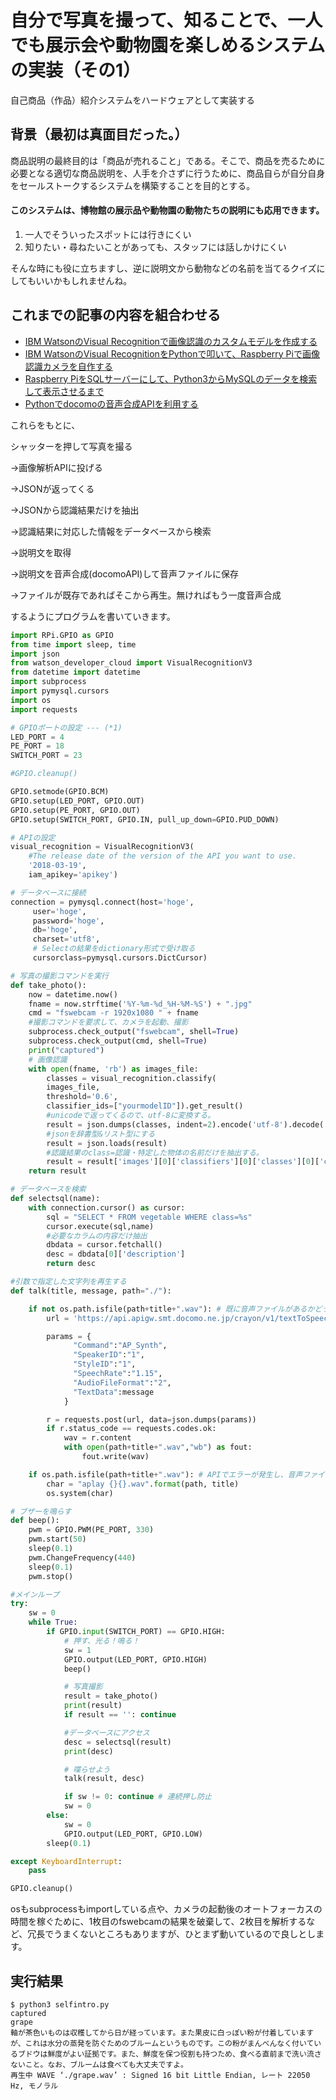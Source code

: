 # 自分で写真を撮って、知ることで、一人でも展示会や動物園を楽しめるシステムの実装（その1）

自己商品（作品）紹介システムをハードウェアとして実装する 

## 背景（最初は真面目だった。）

商品説明の最終目的は「商品が売れること」である。そこで、商品を売るために必要となる適切な商品説明を、人手を介さずに行うために、商品自らが自分自身をセールストークするシステムを構築することを目的とする。

#### このシステムは、博物館の展示品や動物園の動物たちの説明にも応用できます。

1. 一人でそういったスポットには行きにくい
2. 知りたい・尋ねたいことがあっても、スタッフには話しかけにくい

そんな時にも役に立ちますし、逆に説明文から動物などの名前を当てるクイズにしてもいいかもしれませんね。

## これまでの記事の内容を組合わせる

- [IBM WatsonのVisual Recognitionで画像認識のカスタムモデルを作成する](https://qiita.com/p3ishnm2/items/dbb11403ba3ee9b84a6f)
- [IBM WatsonのVisual RecognitionをPythonで叩いて、Raspberry Piで画像認識カメラを自作する](https://qiita.com/p3ishnm2/items/c470866369bf5e3c1e81)
- [Raspberry PiをSQLサーバーにして、Python3からMySQLのデータを検索して表示させるまで](https://qiita.com/p3ishnm2/items/078d8d7a47ee3b7abc31)
- [Pythonでdocomoの音声合成APIを利用する](https://qiita.com/p3ishnm2/items/618d112babaa9cc3395d)

これらをもとに、

シャッターを押して写真を撮る

→画像解析APIに投げる

→JSONが返ってくる

→JSONから認識結果だけを抽出

→認識結果に対応した情報をデータベースから検索

→説明文を取得

→説明文を音声合成(docomoAPI)して音声ファイルに保存

→ファイルが既存であればそこから再生。無ければもう一度音声合成

するようにプログラムを書いていきます。

```python
import RPi.GPIO as GPIO
from time import sleep, time
import json
from watson_developer_cloud import VisualRecognitionV3
from datetime import datetime
import subprocess
import pymysql.cursors
import os
import requests

# GPIOポートの設定 --- (*1)
LED_PORT = 4
PE_PORT = 18
SWITCH_PORT = 23

#GPIO.cleanup()

GPIO.setmode(GPIO.BCM)
GPIO.setup(LED_PORT, GPIO.OUT)
GPIO.setup(PE_PORT, GPIO.OUT)
GPIO.setup(SWITCH_PORT, GPIO.IN, pull_up_down=GPIO.PUD_DOWN)

# APIの設定
visual_recognition = VisualRecognitionV3(
    #The release date of the version of the API you want to use.
    '2018-03-19',
    iam_apikey='apikey')

# データベースに接続
connection = pymysql.connect(host='hoge',
     user='hoge',
     password='hoge',
     db='hoge',
     charset='utf8',
     # Selectの結果をdictionary形式で受け取る
     cursorclass=pymysql.cursors.DictCursor)

# 写真の撮影コマンドを実行
def take_photo():
    now = datetime.now()
    fname = now.strftime('%Y-%m-%d_%H-%M-%S') + ".jpg"
    cmd = "fswebcam -r 1920x1080 " + fname
    #撮影コマンドを要求して、カメラを起動、撮影
    subprocess.check_output("fswebcam", shell=True)
    subprocess.check_output(cmd, shell=True)
    print("captured")
    # 画像認識
    with open(fname, 'rb') as images_file:
        classes = visual_recognition.classify(
        images_file,
        threshold='0.6',
        classifier_ids=["yourmodelID"]).get_result()
        #unicodeで返ってくるので、utf-8に変換する。
        result = json.dumps(classes, indent=2).encode('utf-8').decode('unicode_escape')
        #jsonを辞書型&リスト型にする
        result = json.loads(result)
        #認識結果のclass=認識・特定した物体の名前だけを抽出する。
        result = result['images'][0]['classifiers'][0]['classes'][0]['class']
    return result

# データベースを検索
def selectsql(name):
    with connection.cursor() as cursor:
        sql = "SELECT * FROM vegetable WHERE class=%s"
        cursor.execute(sql,name)
        #必要なカラムの内容だけ抽出 
        dbdata = cursor.fetchall()
        desc = dbdata[0]['description']
        return desc

#引数で指定した文字列を再生する
def talk(title, message, path="./"):

    if not os.path.isfile(path+title+".wav"): # 既に音声ファイルがあるかどうかを確認する
        url = 'https://api.apigw.smt.docomo.ne.jp/crayon/v1/textToSpeech?APIKEY='+'apikey2'

        params = {
              "Command":"AP_Synth",
              "SpeakerID":"1",
              "StyleID":"1",
              "SpeechRate":"1.15",
              "AudioFileFormat":"2",
              "TextData":message
            }

        r = requests.post(url, data=json.dumps(params))
        if r.status_code == requests.codes.ok:
            wav = r.content
            with open(path+title+".wav","wb") as fout:
                fout.write(wav)

    if os.path.isfile(path+title+".wav"): # APIでエラーが発生し、音声ファイルが生成されないときのため
        char = "aplay {}{}.wav".format(path, title)
        os.system(char)

# ブザーを鳴らす
def beep():
    pwm = GPIO.PWM(PE_PORT, 330)
    pwm.start(50)
    sleep(0.1)
    pwm.ChangeFrequency(440)
    sleep(0.1)
    pwm.stop()

#メインループ
try:
    sw = 0
    while True:
        if GPIO.input(SWITCH_PORT) == GPIO.HIGH:
        	# 押す、光る！鳴る！
            sw = 1
            GPIO.output(LED_PORT, GPIO.HIGH)
            beep()

            # 写真撮影
            result = take_photo()
            print(result)
            if result == '': continue

            #データベースにアクセス
            desc = selectsql(result)
            print(desc)

            # 喋らせよう
            talk(result, desc)

            if sw != 0: continue # 連続押し防止
            sw = 0
        else:
            sw = 0
            GPIO.output(LED_PORT, GPIO.LOW)
        sleep(0.1)

except KeyboardInterrupt:
    pass

GPIO.cleanup()

```

osもsubprocessもimportしている点や、カメラの起動後のオートフォーカスの時間を稼ぐために、1枚目のfswebcamの結果を破棄して、2枚目を解析するなど、冗長でうまくないところもありますが、ひとまず動いているので良しとします。

## 実行結果

```
$ python3 selfintro.py
captured
grape
軸が茶色いものは収穫してから日が経っています。また果皮に白っぽい粉が付着していますが、これは水分の蒸発を防ぐためのブルームというものです。この粉がまんべんなく付いているブドウは鮮度がよい証拠です。また、鮮度を保つ役割も持つため、食べる直前まで洗い流さないこと。なお、ブルームは食べても大丈夫ですよ。
再生中 WAVE ‘./grape.wav’ : Signed 16 bit Little Endian, レート 22050 Hz, モノラル
```

